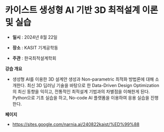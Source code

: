 # 카이스트 생성형 AI 기반 3D 최적설계 이론 및 실습

- **일시** : 2024년 8월 22일

- **장소** : KASIT 기계공학동

- **주관** : 한국최적설계학회

**강습 개요**

- 생성형 AI를 이용한 3D 설계안 생성과 Non-parametric 최적화 방법론에 대해 소개한다. 최신 3D 딥러닝 기술을 바탕으로 한 Data-Driven Design Optimization의 최신 동향을 익히고, 전통적인 최적설계 기법과의 차별점을 이해한게 된다. Python으로 기초 실습을 하고, No-code AI 플랫폼을 이용하여 응용 실습을 진행한다.

**페이지**
- https://sites.google.com/narnia.ai/240822kaist/%ED%99%88
